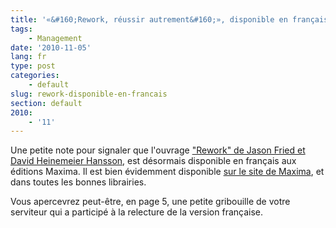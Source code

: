 ```yaml
---
title: '«&#160;Rework, réussir autrement&#160;», disponible en français'
tags:
    - Management
date: '2010-11-05'
lang: fr
type: post
categories:
    - default
slug: rework-disponible-en-francais
section: default
2010:
    - '11'
---
```


Une petite note pour signaler que l'ouvrage ["Rework" de Jason Fried et David Heinemeier Hansson](/2010/08/rework-jason-fried-et-david-heinemeier-hansson/), est désormais disponible en français aux éditions Maxima. Il est bien évidemment disponible [sur le site de Maxima](http://www.maxima.fr/index-fiche-419-Rework-reussir-autement.html "&quot;Rework, réussir autrement&quot;, sur le site des Editions Maxima"), et dans toutes les bonnes librairies.

Vous apercevrez peut-être, en page 5, une petite gribouille de votre serviteur qui a participé à la relecture de la version française.

